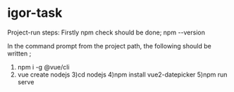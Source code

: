 # igor-task 


Project-run steps: Firstly  npm check should be done; npm --version

In the command prompt from the project path, the following should be written ; 

1) npm i -g @vue/cli
2) vue create nodejs
3)cd nodejs
4)npm install vue2-datepicker 
5)npm run serve

